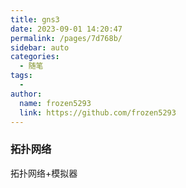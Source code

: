 ```yaml
---
title: gns3
date: 2023-09-01 14:20:47
permalink: /pages/7d768b/
sidebar: auto
categories:
  - 随笔
tags:
  - 
author: 
  name: frozen5293
  link: https://github.com/frozen5293
---
```


### 拓扑网络
拓扑网络+模拟器

